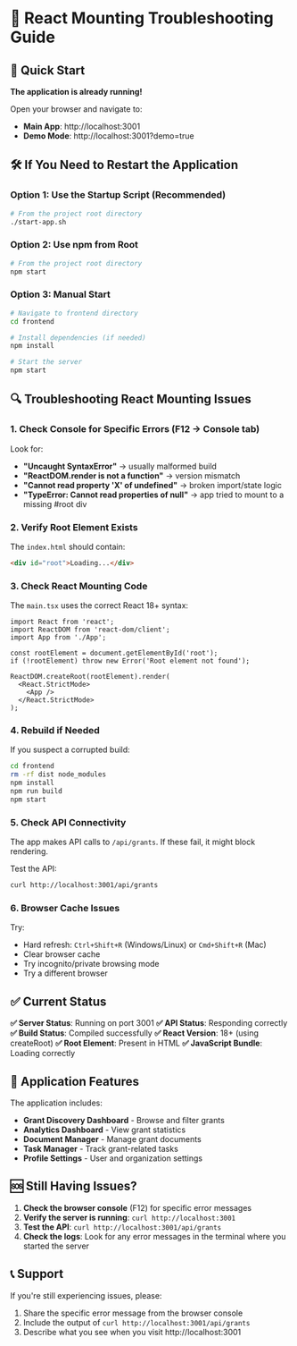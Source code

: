 # 🔧 React Mounting Troubleshooting Guide

## 🚀 Quick Start

**The application is already running!** 

Open your browser and navigate to:
- **Main App**: http://localhost:3001
- **Demo Mode**: http://localhost:3001?demo=true

## 🛠️ If You Need to Restart the Application

### Option 1: Use the Startup Script (Recommended)
```bash
# From the project root directory
./start-app.sh
```

### Option 2: Use npm from Root
```bash
# From the project root directory
npm start
```

### Option 3: Manual Start
```bash
# Navigate to frontend directory
cd frontend

# Install dependencies (if needed)
npm install

# Start the server
npm start
```

## 🔍 Troubleshooting React Mounting Issues

### 1. Check Console for Specific Errors (F12 → Console tab)

Look for:
- **"Uncaught SyntaxError"** → usually malformed build
- **"ReactDOM.render is not a function"** → version mismatch  
- **"Cannot read property 'X' of undefined"** → broken import/state logic
- **"TypeError: Cannot read properties of null"** → app tried to mount to a missing #root div

### 2. Verify Root Element Exists

The `index.html` should contain:
```html
<div id="root">Loading...</div>
```

### 3. Check React Mounting Code

The `main.tsx` uses the correct React 18+ syntax:
```tsx
import React from 'react';
import ReactDOM from 'react-dom/client';
import App from './App';

const rootElement = document.getElementById('root');
if (!rootElement) throw new Error('Root element not found');

ReactDOM.createRoot(rootElement).render(
  <React.StrictMode>
    <App />
  </React.StrictMode>
);
```

### 4. Rebuild if Needed

If you suspect a corrupted build:
```bash
cd frontend
rm -rf dist node_modules
npm install
npm run build
npm start
```

### 5. Check API Connectivity

The app makes API calls to `/api/grants`. If these fail, it might block rendering.

Test the API:
```bash
curl http://localhost:3001/api/grants
```

### 6. Browser Cache Issues

Try:
- Hard refresh: `Ctrl+Shift+R` (Windows/Linux) or `Cmd+Shift+R` (Mac)
- Clear browser cache
- Try incognito/private browsing mode
- Try a different browser

## ✅ Current Status

**✅ Server Status**: Running on port 3001
**✅ API Status**: Responding correctly
**✅ Build Status**: Compiled successfully
**✅ React Version**: 18+ (using createRoot)
**✅ Root Element**: Present in HTML
**✅ JavaScript Bundle**: Loading correctly

## 🎯 Application Features

The application includes:
- **Grant Discovery Dashboard** - Browse and filter grants
- **Analytics Dashboard** - View grant statistics
- **Document Manager** - Manage grant documents
- **Task Manager** - Track grant-related tasks
- **Profile Settings** - User and organization settings

## 🆘 Still Having Issues?

1. **Check the browser console** (F12) for specific error messages
2. **Verify the server is running**: `curl http://localhost:3001`
3. **Test the API**: `curl http://localhost:3001/api/grants`
4. **Check the logs**: Look for any error messages in the terminal where you started the server

## 📞 Support

If you're still experiencing issues, please:
1. Share the specific error message from the browser console
2. Include the output of `curl http://localhost:3001/api/grants`
3. Describe what you see when you visit http://localhost:3001 